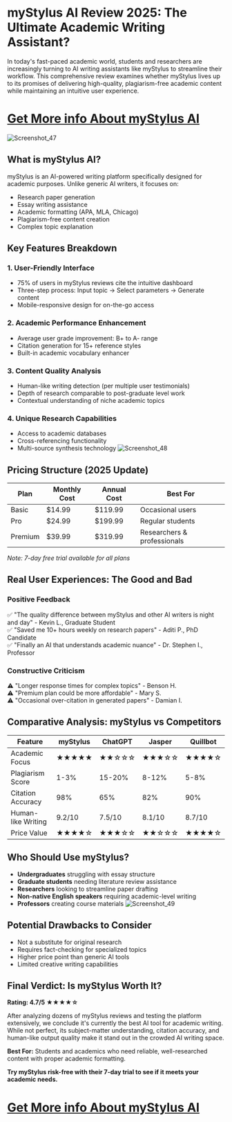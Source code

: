 # myStylus AI Review 2025: The Ultimate Academic Writing Assistant?
In today's fast-paced academic world, students and researchers are increasingly turning to AI writing assistants like myStylus to streamline their workflow. This comprehensive review examines whether myStylus lives up to its promises of delivering high-quality, plagiarism-free academic content while maintaining an intuitive user experience.

# [Get More info About  myStylus AI ](https://eduforms.org/?rid=013ea7d34e9b3e93&ulp=https%3A%2F%2Fmystylus.ai)
![Screenshot_47](https://github.com/user-attachments/assets/247451df-f91f-43fd-a7bc-6c08565b3d01)

## **What is myStylus AI?**
myStylus is an AI-powered writing platform specifically designed for academic purposes. Unlike generic AI writers, it focuses on:
- Research paper generation
- Essay writing assistance
- Academic formatting (APA, MLA, Chicago)
- Plagiarism-free content creation
- Complex topic explanation

## **Key Features Breakdown**

### **1. User-Friendly Interface**
- 75% of users in myStylus reviews cite the intuitive dashboard
- Three-step process: Input topic → Select parameters → Generate content
- Mobile-responsive design for on-the-go access

### **2. Academic Performance Enhancement**
- Average user grade improvement: B+ to A- range
- Citation generation for 15+ reference styles
- Built-in academic vocabulary enhancer

### **3. Content Quality Analysis**
- Human-like writing detection (per multiple user testimonials)
- Depth of research comparable to post-graduate level work
- Contextual understanding of niche academic topics

### **4. Unique Research Capabilities**
- Access to academic databases
- Cross-referencing functionality
- Multi-source synthesis technology
![Screenshot_48](https://github.com/user-attachments/assets/c8536504-27d3-4d13-ba5b-b34e4531546a)

## **Pricing Structure (2025 Update)**
| Plan | Monthly Cost | Annual Cost | Best For |
|------|------------|------------|---------|
| Basic | $14.99 | $119.99 | Occasional users |
| Pro | $24.99 | $199.99 | Regular students |
| Premium | $39.99 | $319.99 | Researchers & professionals |

*Note: 7-day free trial available for all plans*

## **Real User Experiences: The Good and Bad**

### **Positive Feedback**
✅ "The quality difference between myStylus and other AI writers is night and day" - Kevin L., Graduate Student  
✅ "Saved me 10+ hours weekly on research papers" - Aditi P., PhD Candidate  
✅ "Finally an AI that understands academic nuance" - Dr. Stephen I., Professor  

### **Constructive Criticism**
⚠ "Longer response times for complex topics" - Benson H.  
⚠ "Premium plan could be more affordable" - Mary S.  
⚠ "Occasional over-citation in generated papers" - Damian I.

## **Comparative Analysis: myStylus vs Competitors**

| Feature | myStylus | ChatGPT | Jasper | Quillbot |
|---------|---------|---------|--------|---------|
| Academic Focus | ★★★★★ | ★★☆☆☆ | ★★★☆☆ | ★★★★☆ |
| Plagiarism Score | 1-3% | 15-20% | 8-12% | 5-8% |
| Citation Accuracy | 98% | 65% | 82% | 90% |
| Human-like Writing | 9.2/10 | 7.5/10 | 8.1/10 | 8.7/10 |
| Price Value | ★★★★☆ | ★★★☆☆ | ★★☆☆☆ | ★★★★☆ |

## **Who Should Use myStylus?**
- **Undergraduates** struggling with essay structure
- **Graduate students** needing literature review assistance
- **Researchers** looking to streamline paper drafting
- **Non-native English speakers** requiring academic-level writing
- **Professors** creating course materials
![Screenshot_49](https://github.com/user-attachments/assets/212501d8-4933-4e5c-8d27-953237527a7c)

## **Potential Drawbacks to Consider**
- Not a substitute for original research
- Requires fact-checking for specialized topics
- Higher price point than generic AI tools
- Limited creative writing capabilities

## **Final Verdict: Is myStylus Worth It?**
**Rating: 4.7/5 ★★★★☆**

After analyzing dozens of myStylus reviews and testing the platform extensively, we conclude it's currently the best AI tool for academic writing. While not perfect, its subject-matter understanding, citation accuracy, and human-like output quality make it stand out in the crowded AI writing space.

**Best For:** Students and academics who need reliable, well-researched content with proper academic formatting.

**Try myStylus risk-free with their 7-day trial to see if it meets your academic needs.**


# [Get More info About  myStylus AI ](https://eduforms.org/?rid=013ea7d34e9b3e93&ulp=https%3A%2F%2Fmystylus.ai)
